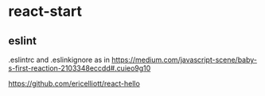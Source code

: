 # react-start

## eslint
.eslintrc and .eslinkignore as in
https://medium.com/javascript-scene/baby-s-first-reaction-2103348eccdd#.cuieo9g10

https://github.com/ericelliott/react-hello



